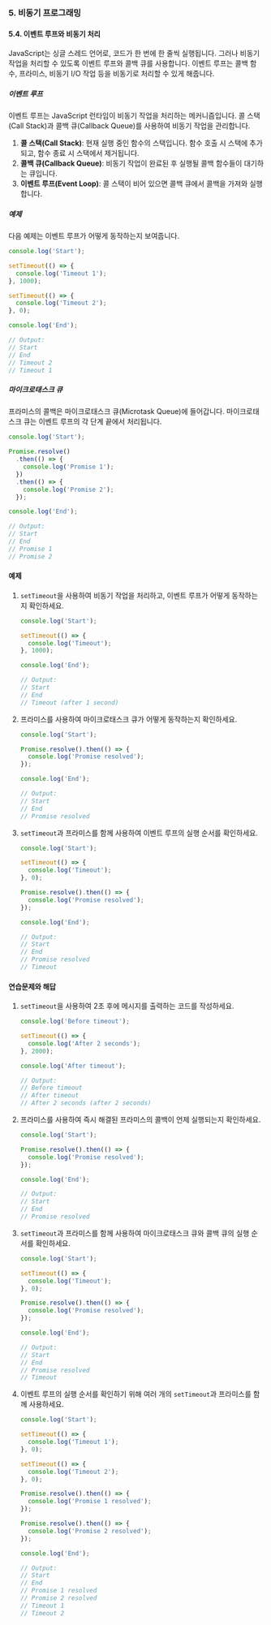 ### 5. 비동기 프로그래밍

#### 5.4. 이벤트 루프와 비동기 처리

JavaScript는 싱글 스레드 언어로, 코드가 한 번에 한 줄씩 실행됩니다. 그러나 비동기 작업을 처리할 수 있도록 이벤트 루프와 콜백 큐를 사용합니다. 이벤트 루프는 콜백 함수, 프라미스, 비동기 I/O 작업 등을 비동기로 처리할 수 있게 해줍니다.

##### 이벤트 루프

이벤트 루프는 JavaScript 런타임이 비동기 작업을 처리하는 메커니즘입니다. 콜 스택(Call Stack)과 콜백 큐(Callback Queue)를 사용하여 비동기 작업을 관리합니다.

1. **콜 스택(Call Stack)**: 현재 실행 중인 함수의 스택입니다. 함수 호출 시 스택에 추가되고, 함수 종료 시 스택에서 제거됩니다.
2. **콜백 큐(Callback Queue)**: 비동기 작업이 완료된 후 실행될 콜백 함수들이 대기하는 큐입니다.
3. **이벤트 루프(Event Loop)**: 콜 스택이 비어 있으면 콜백 큐에서 콜백을 가져와 실행합니다.

##### 예제

다음 예제는 이벤트 루프가 어떻게 동작하는지 보여줍니다.

```javascript
console.log('Start');

setTimeout(() => {
  console.log('Timeout 1');
}, 1000);

setTimeout(() => {
  console.log('Timeout 2');
}, 0);

console.log('End');

// Output:
// Start
// End
// Timeout 2
// Timeout 1
```

##### 마이크로태스크 큐

프라미스의 콜백은 마이크로태스크 큐(Microtask Queue)에 들어갑니다. 마이크로태스크 큐는 이벤트 루프의 각 단계 끝에서 처리됩니다.

```javascript
console.log('Start');

Promise.resolve()
  .then(() => {
    console.log('Promise 1');
  })
  .then(() => {
    console.log('Promise 2');
  });

console.log('End');

// Output:
// Start
// End
// Promise 1
// Promise 2
```

#### 예제

1. `setTimeout`을 사용하여 비동기 작업을 처리하고, 이벤트 루프가 어떻게 동작하는지 확인하세요.
   ```javascript
   console.log('Start');

   setTimeout(() => {
     console.log('Timeout');
   }, 1000);

   console.log('End');

   // Output:
   // Start
   // End
   // Timeout (after 1 second)
   ```

2. 프라미스를 사용하여 마이크로태스크 큐가 어떻게 동작하는지 확인하세요.
   ```javascript
   console.log('Start');

   Promise.resolve().then(() => {
     console.log('Promise resolved');
   });

   console.log('End');

   // Output:
   // Start
   // End
   // Promise resolved
   ```

3. `setTimeout`과 프라미스를 함께 사용하여 이벤트 루프의 실행 순서를 확인하세요.
   ```javascript
   console.log('Start');

   setTimeout(() => {
     console.log('Timeout');
   }, 0);

   Promise.resolve().then(() => {
     console.log('Promise resolved');
   });

   console.log('End');

   // Output:
   // Start
   // End
   // Promise resolved
   // Timeout
   ```

#### 연습문제와 해답

1. `setTimeout`을 사용하여 2초 후에 메시지를 출력하는 코드를 작성하세요.
   ```javascript
   console.log('Before timeout');

   setTimeout(() => {
     console.log('After 2 seconds');
   }, 2000);

   console.log('After timeout');

   // Output:
   // Before timeout
   // After timeout
   // After 2 seconds (after 2 seconds)
   ```

2. 프라미스를 사용하여 즉시 해결된 프라미스의 콜백이 언제 실행되는지 확인하세요.
   ```javascript
   console.log('Start');

   Promise.resolve().then(() => {
     console.log('Promise resolved');
   });

   console.log('End');

   // Output:
   // Start
   // End
   // Promise resolved
   ```

3. `setTimeout`과 프라미스를 함께 사용하여 마이크로태스크 큐와 콜백 큐의 실행 순서를 확인하세요.
   ```javascript
   console.log('Start');

   setTimeout(() => {
     console.log('Timeout');
   }, 0);

   Promise.resolve().then(() => {
     console.log('Promise resolved');
   });

   console.log('End');

   // Output:
   // Start
   // End
   // Promise resolved
   // Timeout
   ```

4. 이벤트 루프의 실행 순서를 확인하기 위해 여러 개의 `setTimeout`과 프라미스를 함께 사용하세요.
   ```javascript
   console.log('Start');

   setTimeout(() => {
     console.log('Timeout 1');
   }, 0);

   setTimeout(() => {
     console.log('Timeout 2');
   }, 0);

   Promise.resolve().then(() => {
     console.log('Promise 1 resolved');
   });

   Promise.resolve().then(() => {
     console.log('Promise 2 resolved');
   });

   console.log('End');

   // Output:
   // Start
   // End
   // Promise 1 resolved
   // Promise 2 resolved
   // Timeout 1
   // Timeout 2
   ```
